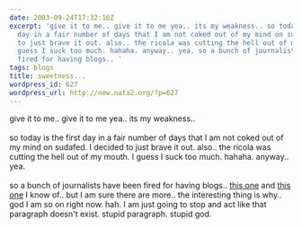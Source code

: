 ```yaml
---
date: 2003-09-24T17:32:16Z
excerpt: 'give it to me.. give it to me yea.. its my weakness.. so today is the first
  day in a fair number of days that I am not coked out of my mind on sudafed. I decided
  to just brave it out. also.. the ricola was cutting the hell out of my mouth. I
  guess I suck too much. hahaha. anyway.. yea. so a bunch of journalists have been
  fired for having blogs.. '
tags: blogs
title: sweetness...
wordpress_id: 627
wordpress_url: http://new.nata2.org/?p=627
---
```


give it to me.. give it to me yea.. its my weakness.. <br/><br/>so today is the first day in a fair number of days that I am not coked out of my mind on sudafed. I decided to just brave it out. also.. the ricola was cutting the hell out of my mouth. I guess I suck too much. hahaha. anyway.. yea. <br/><br/>so a bunch of journalists have been fired for having blogs.. <a href="http://www.houstonpress.com/issues/2002-08-08/hostage.html/1/index.html">this one</a> and <a href="http://www.tschang.net/index.htm">this one</a> I know of.. but I am sure there are more.. the interesting thing is why.. god I am so on right now. hah. I am just going to stop and act like that paragraph doesn't exist. stupid paragraph. stupid god. 
